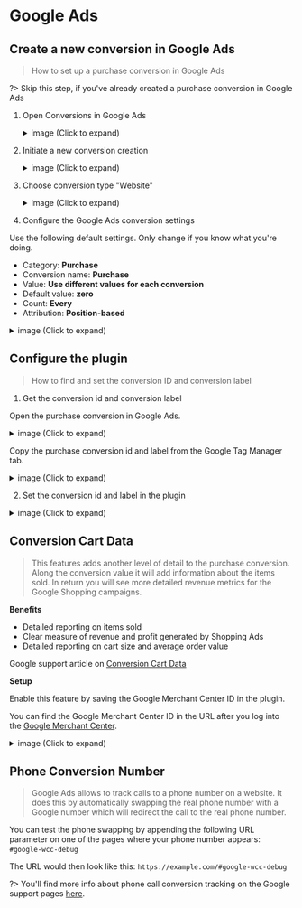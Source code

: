 # Google Ads

## Create a new conversion in Google Ads

> How to set up a purchase conversion in Google Ads

?> Skip this step, if you've already created a purchase conversion in Google Ads

1. Open Conversions in Google Ads

    <details>
    <summary>image (Click to expand)</summary>

    ![Google Ads browse to conversions](../_media/google-ads-browse-to-conversions.png)
    </details>

2. Initiate a new conversion creation

    <details>
    <summary>image (Click to expand)</summary>

    ![Google Ads initiate new conversion creation](../_media/google-ads-create-new-conversion-initiate.png)
    </details>

3. Choose conversion type "Website"

    <details>
    <summary>image (Click to expand)</summary>

    ![Google Ads conversion type](../_media/google-ads-choose-conversion-type.png)
    </details>

4. Configure the Google Ads conversion settings

 Use the following default settings. Only change if you know what you're doing. 

 - Category: **Purchase**
 - Conversion name: **Purchase**
 - Value: **Use different values for each conversion**
 - Default value: **zero**
 - Count: **Every**
 - Attribution: **Position-based**

  <details>
  <summary>image (Click to expand)</summary>

  ![Google Ads conversion settings](../_media/google-ads-conversion-settings.png)
  </details>

## Configure the plugin

>How to find and set the conversion ID and conversion label

1. Get the conversion id and conversion label

 Open the purchase conversion in Google Ads.

 <details>
  <summary>image (Click to expand)</summary>

 ![Google Ads open the conversion](../_media/google-ads-open-the-conversion.png)
  </details>

 Copy the purchase conversion id and label from the Google Tag Manager tab.

 <details>
  <summary>image (Click to expand)</summary>

 ![Google Ads copy conversion id and label](../_media/google-ads-copy-conversion-id-and-label.png)
  </details>


 2. Set the conversion id and label in the plugin
<details>
  <summary>image (Click to expand)</summary>

 ![Google Ads paste conversion id and label](../_media/google-ads-paste-conversion-id-and-label.png)
  </details>

## Conversion Cart Data

>This features adds another level of detail to the purchase conversion. Along the conversion value it will add information about the items sold. In return you will see more detailed revenue metrics for the Google Shopping campaigns.

**Benefits**
- Detailed reporting on items sold
- Clear measure of revenue and profit generated by Shopping Ads
- Detailed reporting on cart size and average order value

Google support article on [Conversion Cart Data](https://support.google.com/google-ads/answer/9028254)

**Setup**

Enable this feature by saving the Google Merchant Center ID in the plugin. 

You can find the Google Merchant Center ID in the URL after you log into the [Google Merchant Center](https://merchants.google.com/). 

<details>
  <summary>image (Click to expand)</summary>

 ![Google Merchant Center ID](../_media/gmc-id.png)
</details>


## Phone Conversion Number

> Google Ads allows to track calls to a phone number on a website. It does this by automatically swapping the real phone number with a Google number which will redirect the call to the real phone number. 

You can test the phone swapping by appending the following URL parameter on one of the pages where your phone number appears: `#google-wcc-debug`

The URL would then look like this: `https://example.com/#google-wcc-debug`

?> You'll find more info about phone call conversion tracking on the Google support pages [here](https://support.google.com/google-ads/answer/6095883).